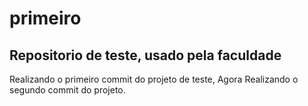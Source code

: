 # primeiro
## Repositorio de teste, usado pela faculdade
 Realizando o primeiro commit do projeto de teste, 
 Agora Realizando o segundo commit do projeto.
